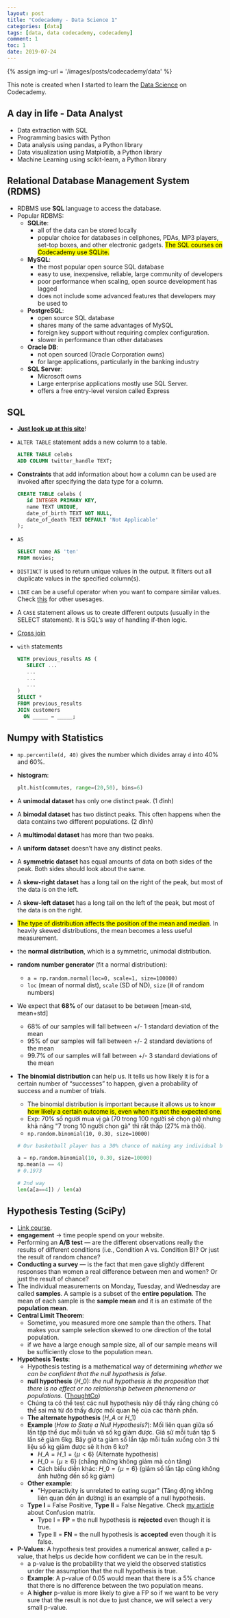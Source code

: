 ```yaml
---
layout: post
title: "Codecademy - Data Science 1"
categories: [data]
tags: [data, data codecademy, codecademy]
comment: 1
toc: 1
date: 2019-07-24
---
```


{% assign img-url = '/images/posts/codecademy/data' %}

This note is created when I started to learn the [Data Science](https://www.codecademy.com/paths/data-science) on Codecademy.

## A day in life - Data Analyst

- Data extraction with SQL
- Programming basics with Python
- Data analysis using pandas, a Python library
- Data visualization using Matplotlib, a Python library
- Machine Learning using scikit-learn, a Python library

## Relational Database Management System (RDMS)

- RDBMS use **SQL** language to access the database.
- Popular RDBMS: 
  - **SQLite**: 
    - all of the data can be stored locally
    - popular choice for databases in cellphones, PDAs, MP3 players, set-top boxes, and other electronic gadgets. <mark>The SQL courses on Codecademy use SQLite.</mark>
  - **MySQL**:
    - the most popular open source SQL database
    - easy to use, inexpensive, reliable, large community of developers
    - poor performance when scaling, open source development has lagged 
    - does not include some advanced features that developers may be used to
  - **PostgreSQL**:
    - open source SQL database
    - shares many of the same advantages of MySQL
    - foreign key support without requiring complex configuration.
    - slower in performance than other databases
  - **Oracle DB**:
    - not open sourced (Oracle Corporation owns)
    - for large applications, particularly in the banking industry
  - **SQL Server**:
    - Microsoft owns
    - Large enterprise applications mostly use SQL Server.
    - offers a free entry-level version called Express

## SQL

- **[Just look up at this site](https://www.w3schools.com/sql/sql_delete.asp)**!
- `ALTER TABLE` statement adds a new column to a table. 

  ~~~ sql
  ALTER TABLE celebs 
  ADD COLUMN twitter_handle TEXT;
  ~~~

- **Constraints** that add information about how a column can be used are invoked after specifying the data type for a column.

  ~~~ sql
  CREATE TABLE celebs (
     id INTEGER PRIMARY KEY, 
     name TEXT UNIQUE,
     date_of_birth TEXT NOT NULL,
     date_of_death TEXT DEFAULT 'Not Applicable'
  );
  ~~~

- `AS`

  ~~~ sql
  SELECT name AS 'ten'
  FROM movies;
  ~~~

- `DISTINCT` is used to return unique values in the output. It filters out all duplicate values in the specified column(s).
- `LIKE` can be a useful operator when you want to compare similar values. Check [this](https://www.w3schools.com/sql/sql_like.asp) for other usesages.
- A `CASE` statement allows us to create different outputs (usually in the SELECT statement). It is SQL’s way of handling if-then logic.
- [Cross join](https://www.w3resource.com/sql/joins/cross-join.php)
- `with` statements

  ~~~ sql
  WITH previous_results AS (
     SELECT ...
     ...
     ...
     ...
  )
  SELECT *
  FROM previous_results
  JOIN customers
    ON _____ = _____;
  ~~~


## Numpy with Statistics

- `np.percentile(d, 40)` gives the number which divides array `d` into 40% and 60%.
- **histogram**:

  ~~~ python
  plt.hist(commutes, range=(20,50), bins=6)
  ~~~

- A **unimodal dataset** has only one distinct peak. (1 đỉnh)
- A **bimodal dataset** has two distinct peaks. This often happens when the data contains two different populations. (2 đỉnh)
- A **multimodal dataset** has more than two peaks.
- A **uniform dataset** doesn’t have any distinct peaks.
- A **symmetric dataset** has equal amounts of data on both sides of the peak. Both sides should look about the same.
- A **skew-right dataset** has a long tail on the right of the peak, but most of the data is on the left.
- A **skew-left dataset** has a long tail on the left of the peak, but most of the data is on the right.
- <mark>The type of distribution affects the position of the mean and median</mark>. In heavily skewed distributions, the mean becomes a less useful measurement.
- the **normal distribution**, which is a symmetric, unimodal distribution.
- **random number generator** (fit a normal distribution):
  - `a = np.random.normal(loc=0, scale=1, size=100000)`
  - `loc` (mean of normal dist), `scale` (SD of ND), `size` (# of random numbers)
- We expect that **68%** of our dataset to be between [mean-std, mean+std]
  - 68% of our samples will fall between +/- 1 standard deviation of the mean
  - 95% of our samples will fall between +/- 2 standard deviations of the mean
  - 99.7% of our samples will fall between +/- 3 standard deviations of the mean
- **The binomial distribution** can help us. It tells us how likely it is for a certain number of “successes” to happen, given a probability of success and a number of trials.
  - The binomial distribution is important because it allows us to know <mark>how likely a certain outcome is, even when it’s not the expected one.</mark>
  - Exp: 70% số người mua vị gà (70 trong 100 người sẽ chọn gà) nhưng khả năng "7 trong 10 người chọn gà" thì rất thấp (27% mà thôi).
  - `np.random.binomial(10, 0.30, size=10000)`

  ~~~ python
  # Our basketball player has a 30% chance of making any individual basket. He took 10 shots and made 4 of them, even though we only expected him to make 3. What percent chance did he have of making those 4 shots?
  
  a = np.random.binomial(10, 0.30, size=10000)
  np.mean(a == 4)
  # 0.1973

  # 2nd way
  len(a[a==4]) / len(a)
  ~~~

## Hypothesis Testing (SciPy)

- [Link course](https://www.codecademy.com/paths/data-science/tracks/scipy).
- **engagement** -> time people spend on your website.
- Performing an **A/B test** — are the different observations really the results of different conditions (i.e., Condition A vs. Condition B)? Or just the result of random chance?
- **Conducting a survey** — is the fact that men gave slightly different responses than women a real difference between men and women? Or just the result of chance?
- The individual measurements on Monday, Tuesday, and Wednesday are called **samples**. A sample is a subset of the **entire population**. The mean of each sample is the **sample mean** and it is an estimate of the **population mean**.
- **Central Limit Theorem**: 
  - Sometime, you measured more one sample than the others. That makes your sample selection skewed to one direction of the total population.
  - if we have a large enough sample size, all of our sample means will be sufficiently close to the population mean.
- **Hypothesis Tests**: 
  - Hypothesis testing is a mathematical way of determining *whether we can be confident that the null hypothesis is false*.
  - **null hypothesis** ($H\_0$): *the null hypothesis is the proposition that there is no effect or no relationship between phenomena or populations.* ([ThoughtCo](https://www.thoughtco.com/definition-of-null-hypothesis-and-examples-605436))
  - Chúng ta có thể test các null hypothesis này để thấy rằng chúng có thể sai mà từ đó thấy được mối quan hệ của các thành phần.
  - **The alternate hypothesis** ($H\_A$ or $H\_1$)
  - **Example** (*How to State a Null Hypothesis?*): Mối liên quan giữa số lần tập thể dục mỗi tuần và số kg giảm được. Giả sử mỗi tuần tập 5 lần sẽ giảm 6kg. Bây giờ ta giảm số lần tập mỗi tuần xuống còn 3 thì liệu số kg giảm được sẽ ít hơn 6 ko?
    - $H\_A=H\_1=\{ \mu<6 \}$ (Alternate hypothesis)
    - $H\_0 = \{ \mu\ge 6 \}$ (chẳng những không giảm mà còn tăng)
    - Cách biểu diễn khác: $H\_0 = \{ \mu = 6 \}$ (giảm số lần tập cũng không ảnh hưởng đến số kg giảm)
  - **Other example**:
    - "Hyperactivity is unrelated to eating sugar" (Tăng động không liên quan đến ăn đường) is an example of a null hypothesis.
  - **Type I** = False Positive, **Type II** = False Negative. Check [my article](https://dinhanhthi.com/understand-confusion-matrix-and-f1-score) about Confusion matrix.
    - Type I = **FP** = the null hypothesis is **rejected** even though it is true.
    - Type II = **FN** = the null hypothesis is **accepted** even though it is false.
- **P-Values**: A hypothesis test provides a numerical answer, called a p-value, that helps us decide how confident we can be in the result.
  - a p-value is the probability that we yield the observed statistics under the assumption that the null hypothesis is true.
  - **Example**: A p-value of 0.05 would mean that there is a 5% chance that there is no difference between the two population means.
  - A **higher** p-value is more likely to give a FP so if we want to be very sure that the result is not due to just chance, we will select a very small p-value.




